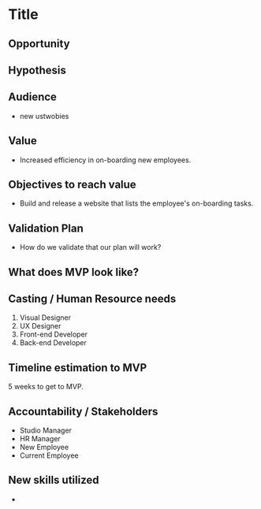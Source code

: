 # Title

## Opportunity

## Hypothesis

## Audience

- new ustwobies

## Value

- Increased efficiency in on-boarding new employees.

## Objectives to reach value

- Build and release a website that lists the employee's on-boarding tasks.

## Validation Plan

- How do we validate that our plan will work?

## What does MVP look like?

## Casting / Human Resource needs

1. Visual Designer
1. UX Designer
1. Front-end Developer
1. Back-end Developer

## Timeline estimation to MVP

5 weeks to get to MVP.

## Accountability / Stakeholders

- Studio Manager
- HR Manager
- New Employee
- Current Employee

## New skills utilized

-
